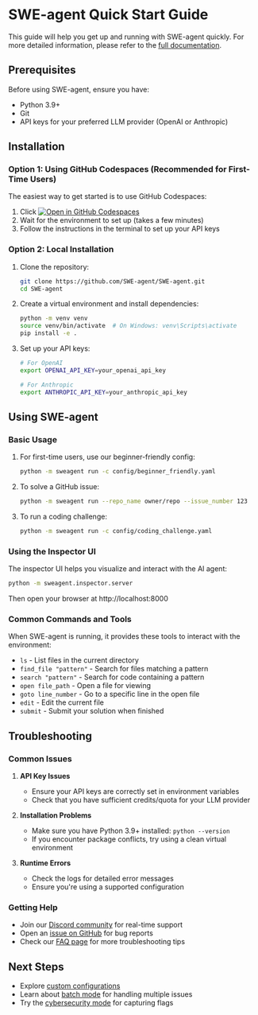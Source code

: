 # SWE-agent Quick Start Guide

This guide will help you get up and running with SWE-agent quickly. For more detailed information, please refer to the [full documentation](https://swe-agent.com).

## Prerequisites

Before using SWE-agent, ensure you have:

- Python 3.9+
- Git
- API keys for your preferred LLM provider (OpenAI or Anthropic)

## Installation

### Option 1: Using GitHub Codespaces (Recommended for First-Time Users)

The easiest way to get started is to use GitHub Codespaces:

1. Click [![Open in GitHub Codespaces](https://img.shields.io/badge/Open_in_GitHub_Codespaces-gray?logo=github)](https://codespaces.new/SWE-agent/SWE-agent)
2. Wait for the environment to set up (takes a few minutes)
3. Follow the instructions in the terminal to set up your API keys

### Option 2: Local Installation

1. Clone the repository:
   ```bash
   git clone https://github.com/SWE-agent/SWE-agent.git
   cd SWE-agent
   ```

2. Create a virtual environment and install dependencies:
   ```bash
   python -m venv venv
   source venv/bin/activate  # On Windows: venv\Scripts\activate
   pip install -e .
   ```

3. Set up your API keys:
   ```bash
   # For OpenAI
   export OPENAI_API_KEY=your_openai_api_key

   # For Anthropic
   export ANTHROPIC_API_KEY=your_anthropic_api_key
   ```

## Using SWE-agent

### Basic Usage

1. For first-time users, use our beginner-friendly config:
   ```bash
   python -m sweagent run -c config/beginner_friendly.yaml
   ```

2. To solve a GitHub issue:
   ```bash
   python -m sweagent run --repo_name owner/repo --issue_number 123
   ```

3. To run a coding challenge:
   ```bash
   python -m sweagent run -c config/coding_challenge.yaml
   ```

### Using the Inspector UI

The inspector UI helps you visualize and interact with the AI agent:

```bash
python -m sweagent.inspector.server
```

Then open your browser at http://localhost:8000

### Common Commands and Tools

When SWE-agent is running, it provides these tools to interact with the environment:

- `ls` - List files in the current directory
- `find_file "pattern"` - Search for files matching a pattern
- `search "pattern"` - Search for code containing a pattern
- `open file_path` - Open a file for viewing
- `goto line_number` - Go to a specific line in the open file
- `edit` - Edit the current file
- `submit` - Submit your solution when finished

## Troubleshooting

### Common Issues

1. **API Key Issues**
   - Ensure your API keys are correctly set in environment variables
   - Check that you have sufficient credits/quota for your LLM provider

2. **Installation Problems**
   - Make sure you have Python 3.9+ installed: `python --version`
   - If you encounter package conflicts, try using a clean virtual environment

3. **Runtime Errors**
   - Check the logs for detailed error messages
   - Ensure you're using a supported configuration

### Getting Help

- Join our [Discord community](https://discord.gg/AVEFbBn2rH) for real-time support
- Open an [issue on GitHub](https://github.com/SWE-agent/SWE-agent/issues) for bug reports
- Check our [FAQ page](https://swe-agent.com/latest/faq/) for more troubleshooting tips

## Next Steps

- Explore [custom configurations](https://swe-agent.com/latest/config/)
- Learn about [batch mode](https://swe-agent.com/latest/usage/batch_mode/) for handling multiple issues
- Try the [cybersecurity mode](https://enigma-agent.com/) for capturing flags